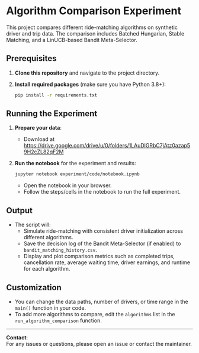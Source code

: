 # Algorithm Comparison Experiment

This project compares different ride-matching algorithms on synthetic driver and trip data. The comparison includes Batched Hungarian, Stable Matching, and a LinUCB-based Bandit Meta-Selector.

## Prerequisites

1. **Clone this repository** and navigate to the project directory.

2. **Install required packages** (make sure you have Python 3.8+):

    ```bash
    pip install -r requirements.txt
    ```

## Running the Experiment

1. **Prepare your data**:  
   - Download at https://drive.google.com/drive/u/0/folders/1LAuDlGRbC7jAtz0azap59H2cZL82qF2M

2. **Run the notebook** for the experiment and results:

    ```bash
    jupyter notebook experiment/code/notebook.ipynb
    ```

   - Open the notebook in your browser.
   - Follow the steps/cells in the notebook to run the full experiment.

## Output

- The script will:
    - Simulate ride-matching with consistent driver initialization across different algorithms.
    - Save the decision log of the Bandit Meta-Selector (if enabled) to `bandit_matching_history.csv`.
    - Display and plot comparison metrics such as completed trips, cancellation rate, average waiting time, driver earnings, and runtime for each algorithm.

## Customization

- You can change the data paths, number of drivers, or time range in the `main()` function in your code.
- To add more algorithms to compare, edit the `algorithms` list in the `run_algorithm_comparison` function.

---

**Contact**:  
For any issues or questions, please open an issue or contact the maintainer.

